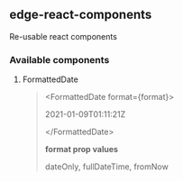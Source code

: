 ## edge-react-components

Re-usable react components

### Available components

1. FormattedDate

   > &lt;FormattedDate format={format}&gt;
   >
   > 2021-01-09T01:11:21Z
   >
   > &lt;/FormattedDate&gt;
   >
   > **format prop values**
   >
   > dateOnly, fullDateTime, fromNow
